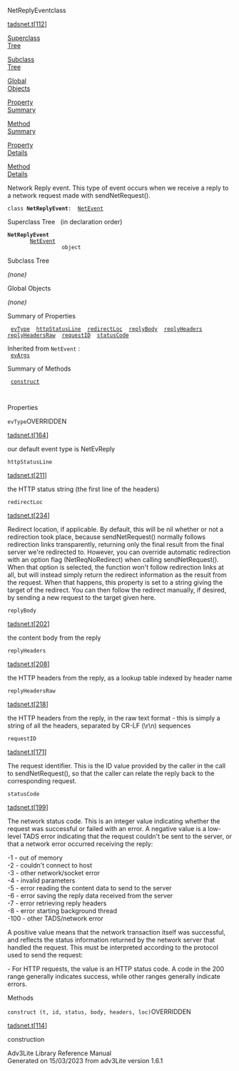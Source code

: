 <span class="title">NetReplyEvent</span><span class="type">class</span>

[tadsnet.t](../file/tadsnet.t.html)\[[112](../source/tadsnet.t.html#112)\]

[Superclass  
Tree](#_SuperClassTree_)

[Subclass  
Tree](#_SubClassTree_)

[Global  
Objects](#_ObjectSummary_)

[Property  
Summary](#_PropSummary_)

[Method  
Summary](#_MethodSummary_)

[Property  
Details](#_Properties_)

[Method  
Details](#_Methods_)

<div class="fdesc">

Network Reply event. This type of event occurs when we receive a reply
to a network request made with sendNetRequest().

`class `**`NetReplyEvent`**` :   `[`NetEvent`](../object/NetEvent.html)

</div>

<span id="_SuperClassTree_"></span>

<div class="mjhd">

<span class="hdln">Superclass Tree</span>   (in declaration order)

</div>

**`NetReplyEvent`**  
`         `[`NetEvent`](../object/NetEvent.html)  
`                 object`  
<span id="_SubClassTree_"></span>

<div class="mjhd">

<span class="hdln">Subclass Tree</span>  

</div>

*(none)* <span id="_ObjectSummary_"></span>

<div class="mjhd">

<span class="hdln">Global Objects</span>  

</div>

*(none)* <span id="_PropSummary_"></span>

<div class="mjhd">

<span class="hdln">Summary of Properties</span>  

</div>

` `[`evType`](#evType)`  `[`httpStatusLine`](#httpStatusLine)`  `[`redirectLoc`](#redirectLoc)`  `[`replyBody`](#replyBody)`  `[`replyHeaders`](#replyHeaders)`  `[`replyHeadersRaw`](#replyHeadersRaw)`  `[`requestID`](#requestID)`  `[`statusCode`](#statusCode)`  `

Inherited from `NetEvent` :  
` `[`evArgs`](../object/NetEvent.html#evArgs)`  `

<span id="_MethodSummary_"></span>

<div class="mjhd">

<span class="hdln">Summary of Methods</span>  

</div>

` `[`construct`](#construct)`  `

` `

<span id="_Properties_"></span>

<div class="mjhd">

<span class="hdln">Properties</span>  

</div>

<span id="evType"></span>

`evType`<span class="rem">OVERRIDDEN</span>

[tadsnet.t](../file/tadsnet.t.html)\[[164](../source/tadsnet.t.html#164)\]

<div class="desc">

our default event type is NetEvReply

</div>

<span id="httpStatusLine"></span>

`httpStatusLine`

[tadsnet.t](../file/tadsnet.t.html)\[[211](../source/tadsnet.t.html#211)\]

<div class="desc">

the HTTP status string (the first line of the headers)

</div>

<span id="redirectLoc"></span>

`redirectLoc`

[tadsnet.t](../file/tadsnet.t.html)\[[234](../source/tadsnet.t.html#234)\]

<div class="desc">

Redirect location, if applicable. By default, this will be nil whether
or not a redirection took place, because sendNetRequest() normally
follows redirection links transparently, returning only the final result
from the final server we're redirected to. However, you can override
automatic redirection with an option flag (NetReqNoRedirect) when
calling sendNetRequest(). When that option is selected, the function
won't follow redirection links at all, but will instead simply return
the redirect information as the result from the request. When that
happens, this property is set to a string giving the target of the
redirect. You can then follow the redirect manually, if desired, by
sending a new request to the target given here.

</div>

<span id="replyBody"></span>

`replyBody`

[tadsnet.t](../file/tadsnet.t.html)\[[202](../source/tadsnet.t.html#202)\]

<div class="desc">

the content body from the reply

</div>

<span id="replyHeaders"></span>

`replyHeaders`

[tadsnet.t](../file/tadsnet.t.html)\[[208](../source/tadsnet.t.html#208)\]

<div class="desc">

the HTTP headers from the reply, as a lookup table indexed by header
name

</div>

<span id="replyHeadersRaw"></span>

`replyHeadersRaw`

[tadsnet.t](../file/tadsnet.t.html)\[[218](../source/tadsnet.t.html#218)\]

<div class="desc">

the HTTP headers from the reply, in the raw text format - this is simply
a string of all the headers, separated by CR-LF (\r\n) sequences

</div>

<span id="requestID"></span>

`requestID`

[tadsnet.t](../file/tadsnet.t.html)\[[171](../source/tadsnet.t.html#171)\]

<div class="desc">

The request identifier. This is the ID value provided by the caller in
the call to sendNetRequest(), so that the caller can relate the reply
back to the corresponding request.

</div>

<span id="statusCode"></span>

`statusCode`

[tadsnet.t](../file/tadsnet.t.html)\[[199](../source/tadsnet.t.html#199)\]

<div class="desc">

The network status code. This is an integer value indicating whether the
request was successful or failed with an error. A negative value is a
low-level TADS error indicating that the request couldn't be sent to the
server, or that a network error occurred receiving the reply:

  
-1 - out of memory  
-2 - couldn't connect to host  
-3 - other network/socket error  
-4 - invalid parameters  
-5 - error reading the content data to send to the server  
-6 - error saving the reply data received from the server  
-7 - error retrieving reply headers  
-8 - error starting background thread  
-100 - other TADS/network error

A positive value means that the network transaction itself was
successful, and reflects the status information returned by the network
server that handled the request. This must be interpreted according to
the protocol used to send the request:

\- For HTTP requests, the value is an HTTP status code. A code in the
200 range generally indicates success, while other ranges generally
indicate errors.

</div>

<span id="_Methods_"></span>

<div class="mjhd">

<span class="hdln">Methods</span>  

</div>

<span id="construct"></span>

`construct (t, id, status, body, headers, loc)`<span class="rem">OVERRIDDEN</span>

[tadsnet.t](../file/tadsnet.t.html)\[[114](../source/tadsnet.t.html#114)\]

<div class="desc">

construction

</div>

<div class="ftr">

Adv3Lite Library Reference Manual  
Generated on 15/03/2023 from adv3Lite version 1.6.1

</div>
